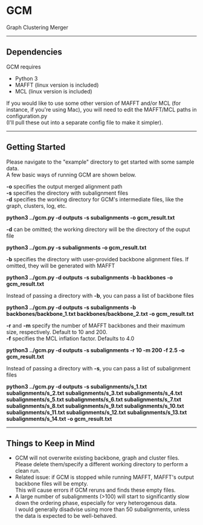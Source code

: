 # GCM
Graph Clustering Merger

- - - -

## Dependencies
GCM requires
* Python 3
* MAFFT (linux version is included)
* MCL (linux version is included)

If you would like to use some other version of MAFFT and/or MCL (for instance, if you're using Mac),
you will need to edit the MAFFT/MCL paths in configuration.py  
(I'll pull these out into a separate config file to make it simpler).

- - - -

## Getting Started
Please navigate to the "example" directory to get started with some sample data.  
A few basic ways of running GCM are shown below.  

**-o** specifies the output merged alignment path  
**-s** specifies the directory with subalignment files  
**-d** specifies the working directory for GCM's intermediate files, like the graph, clusters, log, etc.  

**python3 ../gcm.py -d outputs -s subalignments -o gcm_result.txt**

**-d** can be omitted; the working directory will be the directory of the ouput file

**python3 ../gcm.py -s subalignments -o gcm_result.txt**

**-b** specifies the directory with user-provided backbone alignment files. If omitted, they will be generated with MAFFT

**python3 ../gcm.py -d outputs -s subalignments -b backbones -o gcm_result.txt**

Instead of passing a directory with **-b**, you can pass a list of backbone files

**python3 ../gcm.py -d outputs -s subalignments -b backbones/backbone_1.txt backbones/backbone_2.txt -o gcm_result.txt**

**-r** and **-m** specify the number of MAFFT backbones and their maximum size, respectively. Default to 10 and 200.  
**-f** specifies the MCL inflation factor. Defaults to 4.0

**python3 ../gcm.py -d outputs -s subalignments -r 10 -m 200 -f 2.5 -o gcm_result.txt**

Instead of passing a directory with **-s**, you can pass a list of subalignment files

**python3 ../gcm.py -d outputs -s subalignments/s_1.txt subalignments/s_2.txt subalignments/s_3.txt subalignments/s_4.txt subalignments/s_5.txt subalignments/s_6.txt subalignments/s_7.txt subalignments/s_8.txt subalignments/s_9.txt subalignments/s_10.txt subalignments/s_11.txt subalignments/s_12.txt subalignments/s_13.txt subalignments/s_14.txt -o gcm_result.txt**

- - - -

## Things to Keep in Mind

* GCM will not overwrite existing backbone, graph and cluster files.  
Please delete them/specify a different working directory to perform a clean run.
* Related issue: if GCM is stopped while running MAFFT, MAFFT's output backbone files will be empty.  
This will cause errors if GCM reruns and finds these empty files.
* A large number of subalignments (>100) will start to significantly slow down the ordering phase, especially for very heterogenous data.  
I would generally disadvise using more than 50 subalignments, unless the data is expected to be well-behaved.  
